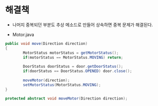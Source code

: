 # 해결책

* 나머지 중복되던 부분도 추상 메소드로 만들어 상속하면 중복 문제가 해결된다.

* Motor.java

```java
public void move(Direction direction)
{
		MotorStatus motorStatus = getMotorStatus();
		if(motorStatus == MotorStatus.MOVING) return;
		
		DoorStatus doorStatus = door.getDoorStatus();
		if(doorStatus == DoorStatus.OPENED) door.close();
		
		moveMotor(direction);
		setMotorStatus(MotorStatus.MOVING);
}
	
protected abstract void moveMotor(Direction direction);
```
